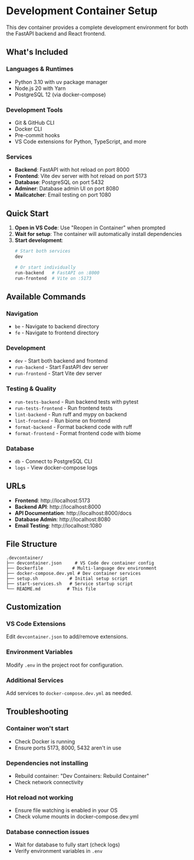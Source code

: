 # Development Container Setup

This dev container provides a complete development environment for both the FastAPI backend and React frontend.

## What's Included

### Languages & Runtimes
- Python 3.10 with uv package manager
- Node.js 20 with Yarn
- PostgreSQL 12 (via docker-compose)

### Development Tools
- Git & GitHub CLI
- Docker CLI
- Pre-commit hooks
- VS Code extensions for Python, TypeScript, and more

### Services
- **Backend**: FastAPI with hot reload on port 8000
- **Frontend**: Vite dev server with hot reload on port 5173
- **Database**: PostgreSQL on port 5432
- **Adminer**: Database admin UI on port 8080
- **Mailcatcher**: Email testing on port 1080

## Quick Start

1. **Open in VS Code**: Use "Reopen in Container" when prompted
2. **Wait for setup**: The container will automatically install dependencies
3. **Start development**:
   ```bash
   # Start both services
   dev
   
   # Or start individually
   run-backend   # FastAPI on :8000
   run-frontend  # Vite on :5173
   ```

## Available Commands

### Navigation
- `be` - Navigate to backend directory
- `fe` - Navigate to frontend directory

### Development
- `dev` - Start both backend and frontend
- `run-backend` - Start FastAPI dev server
- `run-frontend` - Start Vite dev server

### Testing & Quality
- `run-tests-backend` - Run backend tests with pytest
- `run-tests-frontend` - Run frontend tests
- `lint-backend` - Run ruff and mypy on backend
- `lint-frontend` - Run biome on frontend
- `format-backend` - Format backend code with ruff
- `format-frontend` - Format frontend code with biome

### Database
- `db` - Connect to PostgreSQL CLI
- `logs` - View docker-compose logs

## URLs

- **Frontend**: http://localhost:5173
- **Backend API**: http://localhost:8000
- **API Documentation**: http://localhost:8000/docs
- **Database Admin**: http://localhost:8080
- **Email Testing**: http://localhost:1080

## File Structure

```
.devcontainer/
├── devcontainer.json     # VS Code dev container config
├── Dockerfile           # Multi-language dev environment
├── docker-compose.dev.yml # Dev container services
├── setup.sh            # Initial setup script
├── start-services.sh   # Service startup script
└── README.md          # This file
```

## Customization

### VS Code Extensions
Edit `devcontainer.json` to add/remove extensions.

### Environment Variables
Modify `.env` in the project root for configuration.

### Additional Services
Add services to `docker-compose.dev.yml` as needed.

## Troubleshooting

### Container won't start
- Check Docker is running
- Ensure ports 5173, 8000, 5432 aren't in use

### Dependencies not installing
- Rebuild container: "Dev Containers: Rebuild Container"
- Check network connectivity

### Hot reload not working
- Ensure file watching is enabled in your OS
- Check volume mounts in docker-compose.dev.yml

### Database connection issues
- Wait for database to fully start (check logs)
- Verify environment variables in `.env`